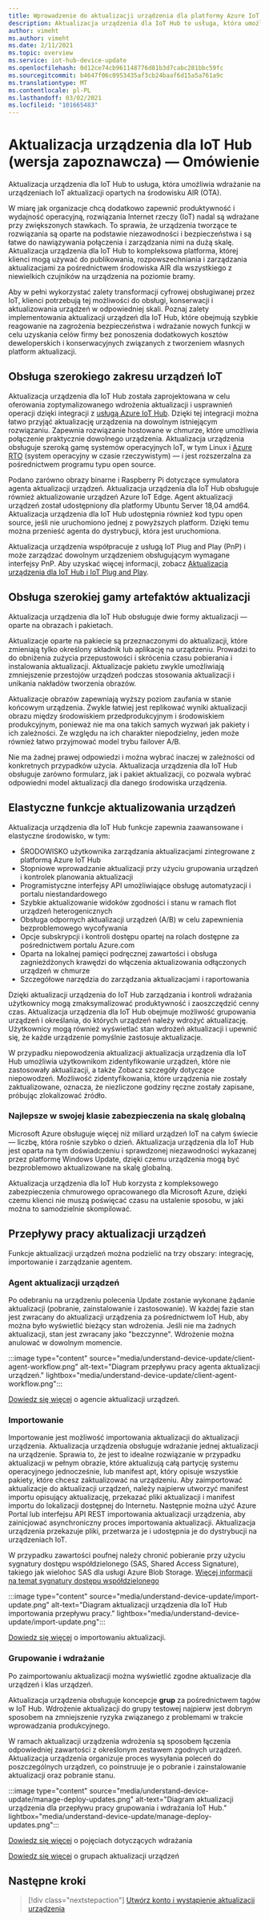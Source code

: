 ```yaml
---
title: Wprowadzenie do aktualizacji urządzenia dla platformy Azure IoT Hub | Microsoft Docs
description: Aktualizacja urządzenia dla IoT Hub to usługa, która umożliwia wdrażanie na urządzeniach IoT aktualizacji opartych na środowisku AIR (OTA).
author: vimeht
ms.author: vimeht
ms.date: 2/11/2021
ms.topic: overview
ms.service: iot-hub-device-update
ms.openlocfilehash: 0d12ce74cb961148776d81b3d7cabc281bbc59fc
ms.sourcegitcommit: b4647f06c0953435af3cb24baaf6d15a5a761a9c
ms.translationtype: MT
ms.contentlocale: pl-PL
ms.lasthandoff: 03/02/2021
ms.locfileid: "101665483"
---
```

# <a name="device-update-for-iot-hub-preview-overview"></a>Aktualizacja urządzenia dla IoT Hub (wersja zapoznawcza) — Omówienie

Aktualizacja urządzenia dla IoT Hub to usługa, która umożliwia wdrażanie na urządzeniach IoT aktualizacji opartych na środowisku AIR (OTA).

W miarę jak organizacje chcą dodatkowo zapewnić produktywność i wydajność operacyjną, rozwiązania Internet rzeczy (IoT) nadal są wdrażane przy zwiększonych stawkach. To sprawia, że urządzenia tworzące te rozwiązania są oparte na podstawie niezawodności i bezpieczeństwa i są łatwe do nawiązywania połączenia i zarządzania nimi na dużą skalę. Aktualizacja urządzenia dla IoT Hub to kompleksowa platforma, której klienci mogą używać do publikowania, rozpowszechniania i zarządzania aktualizacjami za pośrednictwem środowiska AIR dla wszystkiego z niewielkich czujników na urządzenia na poziomie bramy. 

Aby w pełni wykorzystać zalety transformacji cyfrowej obsługiwanej przez IoT, klienci potrzebują tej możliwości do obsługi, konserwacji i aktualizowania urządzeń w odpowiedniej skali. Poznaj zalety implementowania aktualizacji urządzeń dla IoT Hub, które obejmują szybkie reagowanie na zagrożenia bezpieczeństwa i wdrażanie nowych funkcji w celu uzyskania celów firmy bez ponoszenia dodatkowych kosztów deweloperskich i konserwacyjnych związanych z tworzeniem własnych platform aktualizacji.

## <a name="support-for-a-wide-range-of-iot-devices"></a>Obsługa szerokiego zakresu urządzeń IoT

Aktualizacja urządzenia dla IoT Hub została zaprojektowana w celu oferowania zoptymalizowanego wdrożenia aktualizacji i usprawnień operacji dzięki integracji z [usługą Azure IoT Hub](https://azure.microsoft.com/en-us/services/iot-hub/). Dzięki tej integracji można łatwo przyjąć aktualizację urządzenia na dowolnym istniejącym rozwiązaniu. Zapewnia rozwiązanie hostowane w chmurze, które umożliwia połączenie praktycznie dowolnego urządzenia. Aktualizacja urządzenia obsługuje szeroką gamę systemów operacyjnych IoT, w tym Linux i [Azure RTO](https://azure.microsoft.com/en-us/services/rtos/) (system operacyjny w czasie rzeczywistym) — i jest rozszerzalna za pośrednictwem programu typu open source. 

Podano zarówno obrazy binarne i Raspberry Pi dotyczące symulatora agenta aktualizacji urządzeń.
Aktualizacja urządzenia dla IoT Hub obsługuje również aktualizowanie urządzeń Azure IoT Edge. Agent aktualizacji urządzeń został udostępniony dla platformy Ubuntu Server 18,04 amd64. Aktualizacja urządzenia dla IoT Hub udostępnia również kod typu open source, jeśli nie uruchomiono jednej z powyższych platform. Dzięki temu można przenieść agenta do dystrybucji, która jest uruchomiona.

Aktualizacja urządzenia współpracuje z usługą IoT Plug and Play (PnP) i może zarządzać dowolnym urządzeniem obsługującym wymagane interfejsy PnP. Aby uzyskać więcej informacji, zobacz [Aktualizacja urządzenia dla IoT Hub i IoT Plug and Play](device-update-plug-and-play.md).

## <a name="support-for-a-wide-range-of-update-artifacts"></a>Obsługa szerokiej gamy artefaktów aktualizacji

Aktualizacja urządzenia dla IoT Hub obsługuje dwie formy aktualizacji — oparte na obrazach i pakietach.

Aktualizacje oparte na pakiecie są przeznaczonymi do aktualizacji, które zmieniają tylko określony składnik lub aplikację na urządzeniu. Prowadzi to do obniżenia zużycia przepustowości i skrócenia czasu pobierania i instalowania aktualizacji. Aktualizacje pakietu zwykle umożliwiają zmniejszenie przestojów urządzeń podczas stosowania aktualizacji i unikania nakładów tworzenia obrazów.

Aktualizacje obrazów zapewniają wyższy poziom zaufania w stanie końcowym urządzenia. Zwykle łatwiej jest replikować wyniki aktualizacji obrazu między środowiskiem przedprodukcyjnym i środowiskiem produkcyjnym, ponieważ nie ma ona takich samych wyzwań jak pakiety i ich zależności.
Ze względu na ich charakter niepodzielny, jeden może również łatwo przyjmować model trybu failover A/B.

Nie ma żadnej prawej odpowiedzi i można wybrać inaczej w zależności od konkretnych przypadków użycia. Aktualizacja urządzenia dla IoT Hub obsługuje zarówno formularz, jak i pakiet aktualizacji, co pozwala wybrać odpowiedni model aktualizacji dla danego środowiska urządzenia.

## <a name="flexible-features-for-updating-devices"></a>Elastyczne funkcje aktualizowania urządzeń

Aktualizacja urządzenia dla IoT Hub funkcje zapewnia zaawansowane i elastyczne środowisko, w tym:

* ŚRODOWISKO użytkownika zarządzania aktualizacjami zintegrowane z platformą Azure IoT Hub
* Stopniowe wprowadzanie aktualizacji przy użyciu grupowania urządzeń i kontrolek planowania aktualizacji
* Programistyczne interfejsy API umożliwiające obsługę automatyzacji i portalu niestandardowego
* Szybkie aktualizowanie widoków zgodności i stanu w ramach flot urządzeń heterogenicznych
* Obsługa odpornych aktualizacji urządzeń (A/B) w celu zapewnienia bezproblemowego wycofywania
* Opcje subskrypcji i kontroli dostępu opartej na rolach dostępne za pośrednictwem portalu Azure.com
* Oparta na lokalnej pamięci podręcznej zawartości i obsługa zagnieżdżonych krawędzi do włączenia aktualizowania odłączonych urządzeń w chmurze
* Szczegółowe narzędzia do zarządzania aktualizacjami i raportowania 

Dzięki aktualizacji urządzenia do IoT Hub zarządzania i kontroli wdrażania użytkownicy mogą zmaksymalizować produktywność i zaoszczędzić cenny czas. Aktualizacja urządzenia dla IoT Hub obejmuje możliwość grupowania urządzeń i określania, do których urządzeń należy wdrożyć aktualizację. Użytkownicy mogą również wyświetlać stan wdrożeń aktualizacji i upewnić się, że każde urządzenie pomyślnie zastosuje aktualizacje.

W przypadku niepowodzenia aktualizacji aktualizacja urządzenia dla IoT Hub umożliwia użytkownikom zidentyfikowanie urządzeń, które nie zastosowały aktualizacji, a także Zobacz szczegóły dotyczące niepowodzeń. Możliwość zidentyfikowania, które urządzenia nie zostały zaktualizowane, oznacza, że niezliczone godziny ręczne zostały zapisane, próbując zlokalizować źródło.

### <a name="best-in-class-security-at-global-scale"></a>Najlepsze w swojej klasie zabezpieczenia na skalę globalną

Microsoft Azure obsługuje więcej niż miliard urządzeń IoT na całym świecie — liczbę, która rośnie szybko o dzień. Aktualizacja urządzenia dla IoT Hub jest oparta na tym doświadczeniu i sprawdzonej niezawodności wykazanej przez platformę Windows Update, dzięki czemu urządzenia mogą być bezproblemowo aktualizowane na skalę globalną.

Aktualizacja urządzenia dla IoT Hub korzysta z kompleksowego zabezpieczenia chmurowego opracowanego dla Microsoft Azure, dzięki czemu klienci nie muszą poświęcać czasu na ustalenie sposobu, w jaki można to samodzielnie skompilować.


## <a name="device-update-workflows"></a>Przepływy pracy aktualizacji urządzeń

Funkcje aktualizacji urządzeń można podzielić na trzy obszary: integrację, importowanie i zarządzanie agentem.

### <a name="device-update-agent"></a>Agent aktualizacji urządzeń

Po odebraniu na urządzeniu polecenia Update zostanie wykonane żądanie aktualizacji (pobranie, zainstalowanie i zastosowanie). W każdej fazie stan jest zwracany do aktualizacji urządzenia za pośrednictwem IoT Hub, aby można było wyświetlić bieżący stan wdrożenia. Jeśli nie ma żadnych aktualizacji, stan jest zwracany jako "bezczynne". Wdrożenie można anulować w dowolnym momencie.

:::image type="content" source="media/understand-device-update/client-agent-workflow.png" alt-text="Diagram przepływu pracy agenta aktualizacji urządzeń." lightbox="media/understand-device-update/client-agent-workflow.png":::

[Dowiedz się więcej](device-update-agent-overview.md) o agencie aktualizacji urządzeń. 

### <a name="importing"></a>Importowanie

Importowanie jest możliwość importowania aktualizacji do aktualizacji urządzenia. Aktualizacja urządzenia obsługuje wdrażanie jednej aktualizacji na urządzenie. Sprawia to, że jest to idealne rozwiązanie w przypadku aktualizacji w pełnym obrazie, które aktualizują całą partycję systemu operacyjnego jednocześnie, lub manifest apt, który opisuje wszystkie pakiety, które chcesz zaktualizować na urządzeniu. Aby zaimportować aktualizacje do aktualizacji urządzeń, należy najpierw utworzyć manifest importu opisujący aktualizację, przekazać pliki aktualizacji i manifest importu do lokalizacji dostępnej do Internetu. Następnie można użyć Azure Portal lub interfejsu API REST importowania aktualizacji urządzenia, aby zainicjować asynchroniczny proces importowania aktualizacji. Aktualizacja urządzenia przekazuje pliki, przetwarza je i udostępnia je do dystrybucji na urządzeniach IoT.

W przypadku zawartości poufnej należy chronić pobieranie przy użyciu sygnatury dostępu współdzielonego (SAS, Shared Access Signature), takiego jak wielohoc SAS dla usługi Azure Blob Storage. [Więcej informacji na temat sygnatury dostępu współdzielonego](https://docs.microsoft.com/azure/storage/common/storage-sas-overview)

:::image type="content" source="media/understand-device-update/import-update.png" alt-text="Diagram aktualizacji urządzenia dla IoT Hub importowania przepływu pracy." lightbox="media/understand-device-update/import-update.png":::

[Dowiedz się więcej](import-concepts.md) o importowaniu aktualizacji. 

### <a name="grouping-and-deployment"></a>Grupowanie i wdrażanie

Po zaimportowaniu aktualizacji można wyświetlić zgodne aktualizacje dla urządzeń i klas urządzeń.

Aktualizacja urządzenia obsługuje koncepcje **grup** za pośrednictwem tagów w IoT Hub. Wdrożenie aktualizacji do grupy testowej najpierw jest dobrym sposobem na zmniejszenie ryzyka związanego z problemami w trakcie wprowadzania produkcyjnego.

W ramach aktualizacji urządzenia wdrożenia są sposobem łączenia odpowiedniej zawartości z określonym zestawem zgodnych urządzeń. Aktualizacja urządzenia organizuje proces wysyłania poleceń do poszczególnych urządzeń, co poinstruuje je o pobranie i zainstalowanie aktualizacji oraz pobranie stanu.

:::image type="content" source="media/understand-device-update/manage-deploy-updates.png" alt-text="Diagram aktualizacji urządzenia dla przepływu pracy grupowania i wdrażania IoT Hub." lightbox="media/understand-device-update/manage-deploy-updates.png":::

[Dowiedz się więcej](device-update-compliance.md) o pojęciach dotyczących wdrażania

[Dowiedz się więcej](device-update-groups.md) o grupach aktualizacji urządzeń


## <a name="next-steps"></a>Następne kroki

> [!div class="nextstepaction"]
> [Utwórz konto i wystąpienie aktualizacji urządzenia](create-device-update-account.md)
